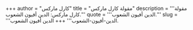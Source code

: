 +++
author = "كارل ماركس"
title = "مقولة كارل ماركس"
description = '''مقولة كارل ماركس: الدين أفيون الشعوب.'''
quote = '''الدين أفيون الشعوب.'''
slug = '''الدين-أفيون-الشعوب'''
+++
الدين أفيون الشعوب.
